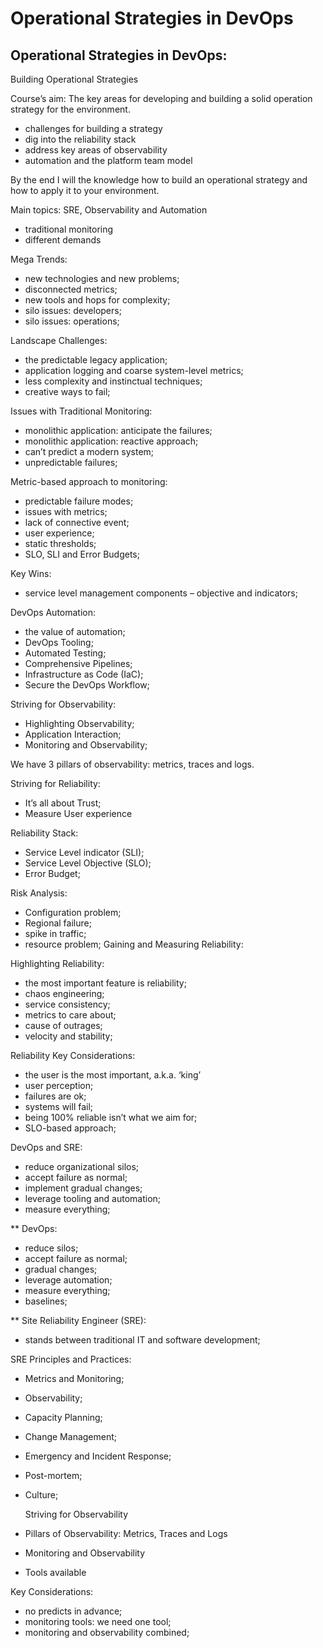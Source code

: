 <!DOCTYPE html>
<html lang="en">
<head>
<meta charset="UTF-8">
<h1> Operational Strategies in DevOps </h1>
</head>

<body>
<div class="main-paragraph">
<h2> Operational Strategies in DevOps: </h2>

Building Operational Strategies

Course’s aim: The key areas for developing and building a solid operation strategy for the environment.

- challenges for building a strategy
- dig into the reliability stack
- address key areas of observability 
- automation and the platform team model

By the end I will the knowledge how to build an operational strategy and how to apply it to your environment.


Main topics: SRE, Observability and Automation

- traditional monitoring
- different demands

Mega Trends:
- new technologies and new problems;
- disconnected metrics;
- new tools and hops for complexity;
- silo issues: developers;
- silo issues: operations;

Landscape Challenges:
- the predictable legacy application;
- application logging and coarse system-level metrics;
- less complexity and instinctual techniques;
- creative ways to fail;

Issues with Traditional Monitoring:
- monolithic application: anticipate the failures;
- monolithic application: reactive approach;
- can’t predict a modern system;
- unpredictable failures;



Metric-based approach to monitoring:
- predictable failure modes;
- issues with metrics;
- lack of connective event;
- user experience;
- static thresholds;
- SLO, SLI and Error Budgets;

Key Wins:
- service level management components – objective and indicators;


DevOps Automation:
- the value of automation;
- DevOps Tooling;
- Automated Testing;
- Comprehensive Pipelines;
- Infrastructure as Code (IaC);
- Secure the DevOps Workflow;

Striving for Observability:
- Highlighting Observability;
- Application Interaction;
- Monitoring and Observability;

We have 3 pillars of observability: metrics, traces and logs.

Striving for Reliability:
- It’s all about Trust;
- Measure User experience


Reliability Stack:
- Service Level indicator (SLI);
- Service Level Objective (SLO);
- Error Budget;

Risk Analysis:
- Configuration problem;
- Regional failure;
- spike in traffic;
- resource problem;
	Gaining and Measuring Reliability:

Highlighting Reliability:
- the most important feature is reliability;
- chaos engineering;
- service consistency;
- metrics to care about;
- cause of outrages;
- velocity and stability;

Reliability Key Considerations:
- the user is the most important, a.k.a. ‘king’
- user perception;
- failures are ok;
- systems will fail;
- being 100% reliable isn’t what we aim for;
- SLO-based approach;

DevOps and SRE:
- reduce organizational silos;
- accept failure as normal;
- implement gradual changes;
- leverage tooling and automation;
- measure everything;

** DevOps:
- reduce silos;
- accept failure as normal;
- gradual changes;
- leverage automation;
- measure everything;
- baselines;

** Site Reliability Engineer (SRE):
- stands between traditional IT and software development;

SRE Principles and Practices:
- Metrics and Monitoring;
- Observability;
- Capacity Planning;
- Change Management;
- Emergency and Incident Response;
- Post-mortem;
- Culture;

	Striving for Observability

- Pillars of Observability: Metrics, Traces and Logs
- Monitoring and Observability
- Tools available


Key Considerations:
- no predicts in advance;
- monitoring tools: we need one tool;
- monitoring and observability combined;


</div>
</body>
</html>